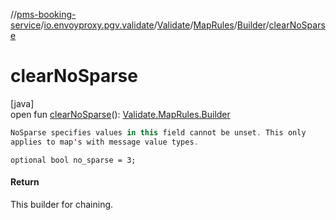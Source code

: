 //[pms-booking-service](../../../../../index.md)/[io.envoyproxy.pgv.validate](../../../index.md)/[Validate](../../index.md)/[MapRules](../index.md)/[Builder](index.md)/[clearNoSparse](clear-no-sparse.md)

# clearNoSparse

[java]\
open fun [clearNoSparse](clear-no-sparse.md)(): [Validate.MapRules.Builder](index.md)

```kotlin
NoSparse specifies values in this field cannot be unset. This only
applies to map's with message value types.

```
`optional bool no_sparse = 3;`

#### Return

This builder for chaining.